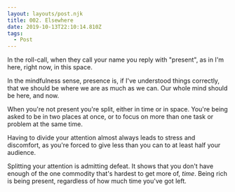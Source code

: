 ```yaml
---
layout: layouts/post.njk
title: 002. Elsewhere
date: 2019-10-13T22:10:14.810Z
tags:
  - Post
---
```

In the roll-call, when they call your name you reply with "present", as in I'm here, right now, in this space. 

In the mindfulness sense, presence is, if I've understood things correctly, that we should be where we are as much as we can. Our whole mind should be here, and now. 

When you're not present you're split, either in time or in space. You're being asked to be in two places at once, or to focus on more than one task or problem at the same time.

Having to divide your attention almost always leads to stress and discomfort, as you're forced to give less than you can to at least half your audience.

Splitting your attention is admitting defeat. It shows that you don't have enough of the one commodity that's hardest to get more of, _time_. Being rich is being present, regardless of how much time you've got left.
